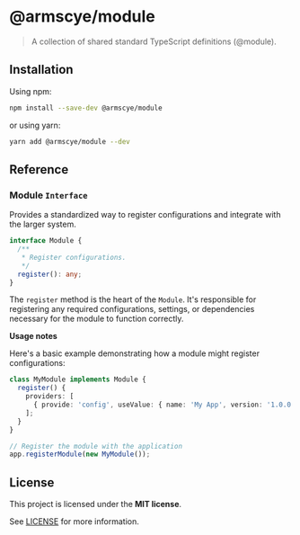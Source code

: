 # @armscye/module

> A collection of shared standard TypeScript definitions (@module).

## Installation

Using npm:

```sh
npm install --save-dev @armscye/module
```

or using yarn:

```sh
yarn add @armscye/module --dev
```

## Reference

### Module `Interface`

Provides a standardized way to register configurations and integrate with the larger system.

```ts
interface Module {
  /**
   * Register configurations.
   */
  register(): any;
}
```

The `register` method is the heart of the `Module`. It's responsible for registering any required configurations, settings, or dependencies necessary for the module to function correctly.

**Usage notes**

Here's a basic example demonstrating how a module might register configurations:

```ts
class MyModule implements Module {
  register() {
    providers: [
      { provide: 'config', useValue: { name: 'My App', version: '1.0.0' } },
    ];
  }
}

// Register the module with the application
app.registerModule(new MyModule());
```

## License

This project is licensed under the **MIT license**.

See [LICENSE](LICENSE) for more information.
